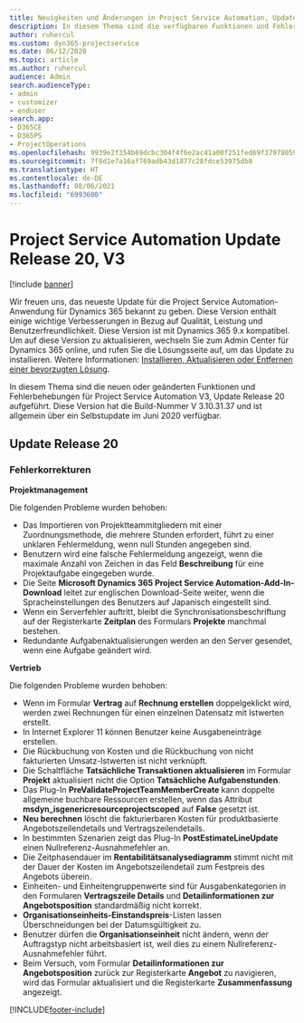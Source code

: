 ```yaml
---
title: Neuigkeiten und Änderungen in Project Service Automation, Update Release 20, V3
description: In diesem Thema sind die verfügbaren Funktionen und Fehlerbehebungen für Project Service Automation Update Release 20, V3 aufgeführt.
author: ruhercul
ms.custom: dyn365-projectservice
ms.date: 06/12/2020
ms.topic: article
ms.author: ruhercul
audience: Admin
search.audienceType:
- admin
- customizer
- enduser
search.app:
- D365CE
- D365PS
- ProjectOperations
ms.openlocfilehash: 9939e2f354b69dcbc304f4f6e2ac41a00f251fed69f37978059f4053335ee651
ms.sourcegitcommit: 7f8d1e7a16af769adb43d1877c28fdce53975db8
ms.translationtype: HT
ms.contentlocale: de-DE
ms.lasthandoff: 08/06/2021
ms.locfileid: "6993600"
---
```

# <a name="project-service-automation-update-release-20-v3"></a>Project Service Automation Update Release 20, V3

[!include [banner](../includes/psa-now-project-operations.md)]

Wir freuen uns, das neueste Update für die Project Service Automation-Anwendung für Dynamics 365 bekannt zu geben. Diese Version enthält einige wichtige Verbesserungen in Bezug auf Qualität, Leistung und Benutzerfreundlichkeit. Diese Version ist mit Dynamics 365 9.x kompatibel. Um auf diese Version zu aktualisieren, wechseln Sie zum Admin Center für Dynamics 365 online, und rufen Sie die Lösungsseite auf, um das Update zu installieren. Weitere Informationen: [Installieren, Aktualisieren oder Entfernen einer bevorzugten Lösung](/power-platform/admin/install-remove-preferred-solution).

In diesem Thema sind die neuen oder geänderten Funktionen und Fehlerbehebungen für Project Service Automation V3, Update Release 20 aufgeführt. Diese Version hat die Build-Nummer V 3.10.31.37 und ist allgemein über ein Selbstupdate im Juni 2020 verfügbar.

## <a name="update-release-20"></a>Update Release 20

### <a name="bug-fixes"></a>Fehlerkorrekturen

**Projektmanagement**

Die folgenden Probleme wurden behoben:

- Das Importieren von Projektteammitgliedern mit einer Zuordnungsmethode, die mehrere Stunden erfordert, führt zu einer unklaren Fehlermeldung, wenn null Stunden angegeben sind.
- Benutzern wird eine falsche Fehlermeldung angezeigt, wenn die maximale Anzahl von Zeichen in das Feld **Beschreibung** für eine Projektaufgabe eingegeben wurde.
- Die Seite **Microsoft Dynamics 365 Project Service Automation-Add-In-Download** leitet zur englischen Download-Seite weiter, wenn die Spracheinstellungen des Benutzers auf Japanisch eingestellt sind.
- Wenn ein Serverfehler auftritt, bleibt die Synchronisationsbeschriftung auf der Registerkarte **Zeitplan** des Formulars **Projekte** manchmal bestehen.
- Redundante Aufgabenaktualisierungen werden an den Server gesendet, wenn eine Aufgabe geändert wird.

**Vertrieb**

Die folgenden Probleme wurden behoben:

- Wenn im Formular **Vertrag** auf **Rechnung erstellen** doppelgeklickt wird, werden zwei Rechnungen für einen einzelnen Datensatz mit Istwerten erstellt.
- In Internet Explorer 11 können Benutzer keine Ausgabeneinträge erstellen.
- Die Rückbuchung von Kosten und die Rückbuchung von nicht fakturierten Umsatz-Istwerten ist nicht verknüpft.
- Die Schaltfläche **Tatsächliche Transaktionen aktualisieren** im Formular **Projekt** aktualisiert nicht die Option **Tatsächliche Aufgabenstunden**.
- Das Plug-In **PreValidateProjectTeamMemberCreate** kann doppelte allgemeine buchbare Ressourcen erstellen, wenn das Attribut **msdyn_isgenericresourceprojectscoped** auf **False** gesetzt ist.
- **Neu berechnen** löscht die fakturierbaren Kosten für produktbasierte Angebotszeilendetails und Vertragszeilendetails.
- In bestimmten Szenarien zeigt das Plug-In **PostEstimateLineUpdate** einen Nullreferenz-Ausnahmefehler an.
- Die Zeitphasendauer im **Rentabilitätsanalysediagramm** stimmt nicht mit der Dauer der Kosten im Angebotszeilendetail zum Festpreis des Angebots überein.
- Einheiten- und Einheitengruppenwerte sind für Ausgabenkategorien in den Formularen **Vertragszeile Details** und **Detailinformationen zur Angebotsposition** standardmäßig nicht korrekt.
- **Organisationseinheits-Einstandspreis**-Listen lassen Überschneidungen bei der Datumsgültigkeit zu.
- Benutzer dürfen die **Organisationseinheit** nicht ändern, wenn der Auftragstyp nicht arbeitsbasiert ist, weil dies zu einem Nullreferenz-Ausnahmefehler führt.
- Beim Versuch, vom Formular **Detailinformationen zur Angebotsposition** zurück zur Registerkarte **Angebot** zu navigieren, wird das Formular aktualisiert und die Registerkarte **Zusammenfassung** angezeigt.


[!INCLUDE[footer-include](../includes/footer-banner.md)]